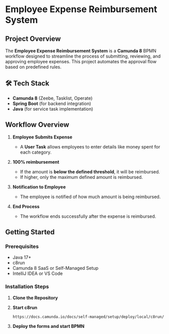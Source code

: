 # Employee Expense Reimbursement System

## Project Overview
The **Employee Expense Reimbursement System** is a **Camunda 8** BPMN workflow designed to streamline the process of submitting, reviewing, and approving employee expenses. This project automates the approval flow based on predefined rules.
## 🛠 Tech Stack
- **Camunda 8** (Zeebe, Tasklist, Operate)
- **Spring Boot** (for backend integration)
- **Java** (for service task implementation)

## Workflow Overview
1. **Employee Submits Expense**  
   - A **User Task** allows employees to enter details like money spent for each category.  
   
2. **100% reimbursement**  
   - If the amount is **below the defined threshold**, it will be reimbursed.  
   - If higher, only the maximum defined amount is reimbursed.  

4. **Notification to Employee**  
   - The employee is notified of how much amount is being reimbursed.  

5. **End Process**  
   - The workflow ends successfully after the expense is reimbursed.

## Getting Started

### Prerequisites
- Java 17+
- c8run 
- Camunda 8 SaaS or Self-Managed Setup
- IntelliJ IDEA or VS Code

### Installation Steps
1. **Clone the Repository**

2. **Start c8run**
   ```sh
   https://docs.camunda.io/docs/self-managed/setup/deploy/local/c8run/
3. **Deploy the forms and start BPMN**
   

